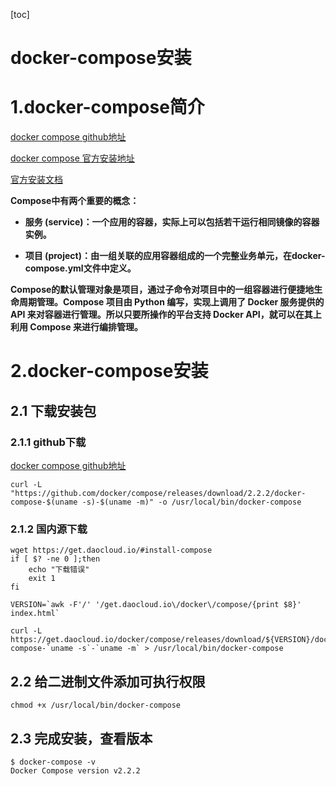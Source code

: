 [toc]



# docker-compose安装

# 1.docker-compose简介

[docker compose github地址](https://github.com/docker/compose)

[docker compose 官方安装地址](https://github.com/docker/docker.github.io/blob/master/compose/install.md)

[官方安装文档](https://docs.docker.com/compose/install/)

**Compose中有两个重要的概念：**

- **服务 (service)：一个应用的容器，实际上可以包括若干运行相同镜像的容器实例。**

- **项目 (project)：由一组关联的应用容器组成的一个完整业务单元，在docker-compose.yml文件中定义。**



**Compose的默认管理对象是项目，通过子命令对项目中的一组容器进行便捷地生命周期管理。Compose 项目由 Python 编写，实现上调用了 Docker 服务提供的 API 来对容器进行管理。所以只要所操作的平台支持 Docker API，就可以在其上利用 Compose 来进行编排管理。**



# 2.docker-compose安装

## 2.1 下载安装包

### 2.1.1 github下载

[docker compose github地址](https://github.com/docker/compose)

```shell
curl -L "https://github.com/docker/compose/releases/download/2.2.2/docker-compose-$(uname -s)-$(uname -m)" -o /usr/local/bin/docker-compose
```



### 2.1.2 国内源下载

```shell
wget https://get.daocloud.io/#install-compose
if [ $? -ne 0 ];then
    echo "下载错误"
    exit 1
fi

VERSION=`awk -F'/' '/get.daocloud.io\/docker\/compose/{print $8}' index.html`

curl -L https://get.daocloud.io/docker/compose/releases/download/${VERSION}/docker-compose-`uname -s`-`uname -m` > /usr/local/bin/docker-compose
```





## 2.2 给二进制文件添加可执行权限

```shell
chmod +x /usr/local/bin/docker-compose
```



## 2.3 完成安装，查看版本

```shell
$ docker-compose -v
Docker Compose version v2.2.2
```

